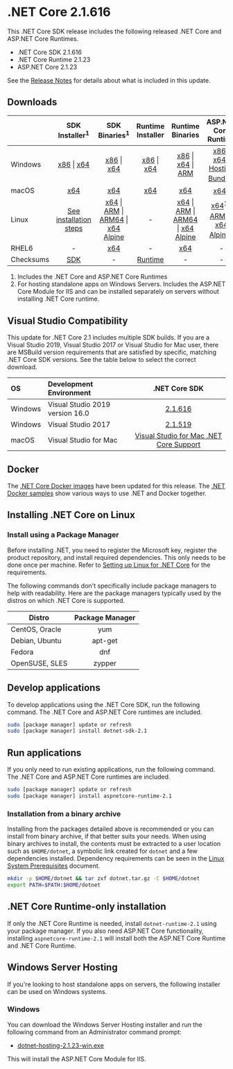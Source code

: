 # .NET Core 2.1.616

This .NET Core SDK release includes the following released .NET Core and ASP.NET Core Runtimes.

* .NET Core SDK 2.1.616
* .NET Core Runtime 2.1.23
* ASP.NET Core 2.1.23

See the [Release Notes](https://github.com/dotnet/core/blob/main/release-notes/2.1/2.1.23/2.1.23.md) for details about what is included in this update.

## Downloads

|           | SDK Installer<sup>1</sup>                        | SDK Binaries<sup>1</sup>                 | Runtime Installer                                        | Runtime Binaries                                 | ASP.NET Core Runtime           |
| --------- | :------------------------------------------:     | :----------------------:                 | :---------------------------:                            | :-------------------------:                      | :-----------------:            |
| Windows   | [x86][dotnet-sdk-win-x86.exe] \| [x64][dotnet-sdk-win-x64.exe] | [x86][dotnet-sdk-win-x86.zip] \| [x64][dotnet-sdk-win-x64.zip] | [x86][dotnet-runtime-win-x86.exe] \| [x64][dotnet-runtime-win-x64.exe] | [x86][dotnet-runtime-win-x86.zip] \| [x64][dotnet-runtime-win-x64.zip] \| [ARM][dotnet-runtime-win-arm.zip] | [x86][aspnetcore-runtime-win-x86.exe] \| [x64][aspnetcore-runtime-win-x64.exe] \| <br> [Hosting Bundle][dotnet-hosting-win.exe]<sup>2</sup> |
| macOS     | [x64][dotnet-sdk-osx-x64.pkg]  | [x64][dotnet-sdk-osx-x64.tar.gz]     | [x64][dotnet-runtime-osx-x64.pkg] | [x64][dotnet-runtime-osx-x64.tar.gz] | [x64][aspnetcore-runtime-osx-x64.tar.gz]<sup>1</sup>
| Linux     | [See installation steps][linux-setup]   | [x64][dotnet-sdk-linux-x64.tar.gz] \| [ARM][dotnet-sdk-linux-arm.tar.gz] \| [ARM64][dotnet-sdk-linux-arm64.tar.gz] \| [x64 Alpine][dotnet-sdk-linux-musl-x64.tar.gz] | - | [x64][dotnet-runtime-linux-x64.tar.gz] \| [ARM][dotnet-runtime-linux-arm.tar.gz] \| [ARM64][dotnet-runtime-linux-arm64.tar.gz] \| [x64 Alpine][dotnet-runtime-linux-musl-x64.tar.gz] | [x64][aspnetcore-runtime-linux-x64.tar.gz]<sup>1</sup>  \| [ARM][aspnetcore-runtime-linux-arm.tar.gz]<sup>1</sup> \| [x64 Alpine][aspnetcore-runtime-linux-musl-x64.tar.gz]<sup>1</sup> |
| RHEL6     | -                                                | [x64][dotnet-sdk-rhel.6-x64.tar.gz]                    | -                                                        | [x64][dotnet-runtime-rhel.6-x64.tar.gz] | - |
| Checksums | [SDK][checksums-sdk]                             | -                                        | [Runtime][checksums-runtime]                             | - | - |

1. Includes the .NET Core and ASP.NET Core Runtimes
2. For hosting standalone apps on Windows Servers. Includes the ASP.NET Core Module for IIS and can be installed separately on servers without installing .NET Core runtime.

## Visual Studio Compatibility

This update for .NET Core 2.1 includes multiple SDK builds. If you are a Visual Studio 2019, Visual Studio 2017 or Visual Studio for Mac user, there are MSBuild version requirements that are satisfied by specific, matching .NET Core SDK versions. See the table below to select the correct download.

| OS | Development Environment | .NET Core SDK |
| :-- | :-- | :--: |
| Windows | Visual Studio 2019 version 16.0 | [2.1.616](#downloads) |
| Windows | Visual Studio 2017 | [2.1.519](2.1.23.md) |
| macOS | Visual Studio for Mac | [Visual Studio for Mac .NET Core Support](https://learn.microsoft.com/visualstudio/mac/net-core-support) |


## Docker

The [.NET Core Docker images](https://hub.docker.com/_/microsoft-dotnet) have been updated for this release. The [.NET Docker samples](https://github.com/dotnet/dotnet-docker/blob/main/samples/README.md) show various ways to use .NET and Docker together.

## Installing .NET Core on Linux

### Install using a Package Manager

Before installing .NET, you need to register the Microsoft key, register the product repository, and install required dependencies. This only needs to be done once per machine. Refer to [Setting up Linux for .NET Core][linux-setup] for the requirements.

The following commands don't specifically include package managers to help with readability. Here are the package managers typically used by the distros on which .NET Core is supported.

| Distro | Package Manager  |
| ---             | :----:  |
| CentOS, Oracle  | yum     |
| Debian, Ubuntu  | apt-get |
| Fedora          | dnf     |
| OpenSUSE, SLES  | zypper  |

## Develop applications

To develop applications using the .NET Core SDK, run the following command. The .NET Core and ASP.NET Core runtimes are included.

```bash
sudo [package manager] update or refresh
sudo [package manager] install dotnet-sdk-2.1
```

## Run applications

If you only need to run existing applications, run the following command. The .NET Core and ASP.NET Core runtimes are included.

```bash
sudo [package manager] update or refresh
sudo [package manager] install aspnetcore-runtime-2.1
```

### Installation from a binary archive

Installing from the packages detailed above is recommended or you can install from binary archive, if that better suits your needs. When using binary archives to install, the contents must be extracted to a user location such as `$HOME/dotnet`, a symbolic link created for `dotnet` and a few dependencies installed. Dependency requirements can be seen in the [Linux System Prerequisites](https://github.com/dotnet/core/blob/main/Documentation/linux-prereqs.md) document.

```bash
mkdir -p $HOME/dotnet && tar zxf dotnet.tar.gz -C $HOME/dotnet
export PATH=$PATH:$HOME/dotnet
```

## .NET Core Runtime-only installation

If only the .NET Core Runtime is needed, install `dotnet-runtime-2.1` using your package manager. If you also need ASP.NET Core functionality, installing `aspnetcore-runtime-2.1` will install both the ASP.NET Core Runtime and .NET Core Runtime.

## Windows Server Hosting

If you're looking to host standalone apps on servers, the following installer can be used on Windows systems.

### Windows

You can download the Windows Server Hosting installer and run the following command from an Administrator command prompt:

* [dotnet-hosting-2.1.23-win.exe][dotnet-hosting-win.exe]

This will install the ASP.NET Core Module for IIS.

[blob-runtime]: https://dotnetcli.blob.core.windows.net/dotnet/Runtime/
[blob-sdk]: https://dotnetcli.blob.core.windows.net/dotnet/Sdk/
[release-notes]: https://github.com/dotnet/core/blob/main/release-notes/2.1/2.1.23/2.1.23.md

[checksums-runtime]: https://dotnetcli.blob.core.windows.net/dotnet/checksums/2.1.23-sha.txt
[checksums-sdk]: https://dotnetcli.blob.core.windows.net/dotnet/checksums/2.1.23-sha.txt

[linux-install]: https://learn.microsoft.com/dotnet/core/install/linux
[linux-setup]: https://learn.microsoft.com/dotnet/core/install/




[//]: # ( Runtime 2.1.23)
[dotnet-runtime-linux-arm.tar.gz]: https://download.visualstudio.microsoft.com/download/pr/e0d4bf96-e481-4c16-a2dc-69f002f2f892/ee8457bcbfae80bb4e76efe04f5bd3e2/dotnet-runtime-2.1.23-linux-arm.tar.gz
[dotnet-runtime-linux-arm64.tar.gz]: https://download.visualstudio.microsoft.com/download/pr/832a703f-ca7e-4fa5-8b8d-bc87d6cbf4f0/15d78d838a2173d470c2e9a97b0c7b63/dotnet-runtime-2.1.23-linux-arm64.tar.gz
[dotnet-runtime-linux-musl-x64.tar.gz]: https://download.visualstudio.microsoft.com/download/pr/1693393c-e916-497d-ab55-304be84f75d6/aca7f9d2befdec0b26373510eddf51bb/dotnet-runtime-2.1.23-linux-musl-x64.tar.gz
[dotnet-runtime-linux-x64.tar.gz]: https://download.visualstudio.microsoft.com/download/pr/e52a08ae-0a98-4dbf-b371-bf50815ae05a/48e4eb969aee8df978fa2f32b743ae76/dotnet-runtime-2.1.23-linux-x64.tar.gz
[dotnet-runtime-osx-x64.pkg]: https://download.visualstudio.microsoft.com/download/pr/8cd129d5-207f-4cfd-a5fb-5f2c56ee81c0/824ed5222546398bc90b586b402c0324/dotnet-runtime-2.1.23-osx-x64.pkg
[dotnet-runtime-osx-x64.tar.gz]: https://download.visualstudio.microsoft.com/download/pr/2d6c0e87-ed74-4a83-939a-3bc752a442b3/f989f900d202e949b0fba3a2afc442f5/dotnet-runtime-2.1.23-osx-x64.tar.gz
[dotnet-runtime-rhel.6-x64.tar.gz]: https://download.visualstudio.microsoft.com/download/pr/5e391c65-0174-4ce6-8fbc-254fb4cbc567/2cfabd8d9a8f46ab32084ceb0d2ebf37/dotnet-runtime-2.1.23-rhel.6-x64.tar.gz
[dotnet-runtime-win-arm.zip]: https://download.visualstudio.microsoft.com/download/pr/35d8cc1b-4cd0-49b9-bd9f-9d4183842d3e/a91ceb48d8716bd600619dd8eb5a784e/dotnet-runtime-2.1.23-win-arm.zip
[dotnet-runtime-win-x64.exe]: https://download.visualstudio.microsoft.com/download/pr/b6dd738b-bb15-448a-86cd-e8cf96138a06/0b0ad58041510ca8ed00957764b37c13/dotnet-runtime-2.1.23-win-x64.exe
[dotnet-runtime-win-x64.zip]: https://download.visualstudio.microsoft.com/download/pr/75a5ff0b-f69f-4364-b922-60e2dbe562e2/823dfb5bab4dadf9ca9b698e191d0a81/dotnet-runtime-2.1.23-win-x64.zip
[dotnet-runtime-win-x86.exe]: https://download.visualstudio.microsoft.com/download/pr/d5f6d9c8-7634-4b44-80e1-6e07670c08df/53aae9018e45a5c3e2a0ff503ec8c4af/dotnet-runtime-2.1.23-win-x86.exe
[dotnet-runtime-win-x86.zip]: https://download.visualstudio.microsoft.com/download/pr/c4fa76ed-1afe-4902-8ef9-2b4768e84202/1e239ee5c1de03a712ae57ab3184f2e9/dotnet-runtime-2.1.23-win-x86.zip

[//]: # ( ASP 2.1.23)
[aspnetcore-runtime-linux-arm.tar.gz]: https://download.visualstudio.microsoft.com/download/pr/73592379-5553-461d-9472-f54688488955/74bc7c5a34487da9447b9544679566c1/aspnetcore-runtime-2.1.23-linux-arm.tar.gz
[aspnetcore-runtime-linux-musl-x64.tar.gz]: https://download.visualstudio.microsoft.com/download/pr/3c881d8d-bae5-4f70-adf9-278d7c0d3ea1/c5d707365e2b84d3cf97d68211592300/aspnetcore-runtime-2.1.23-linux-musl-x64.tar.gz
[aspnetcore-runtime-linux-x64.tar.gz]: https://download.visualstudio.microsoft.com/download/pr/3422a123-3f37-4544-b0ed-e3922b50e1b0/c34c607ba18a67763bacded434607c56/aspnetcore-runtime-2.1.23-linux-x64.tar.gz
[aspnetcore-runtime-osx-x64.tar.gz]: https://download.visualstudio.microsoft.com/download/pr/6469b602-063e-4296-a446-57a00845d542/45e3896844149e1109661d89f2ee12ab/aspnetcore-runtime-2.1.23-osx-x64.tar.gz
[aspnetcore-runtime-win-x64.exe]: https://download.visualstudio.microsoft.com/download/pr/7464f6c4-0d39-470b-824d-50ffb3825b33/2d6b1e085f5429413d9fb7e42632f5b1/aspnetcore-runtime-2.1.23-win-x64.exe
[aspnetcore-runtime-win-x64.zip]: https://download.visualstudio.microsoft.com/download/pr/c1907d59-03d9-4f47-a3e6-640720010103/fcb027da4bc9ba076fbe7c7cb1a2690b/aspnetcore-runtime-2.1.23-win-x64.zip
[aspnetcore-runtime-win-x86.exe]: https://download.visualstudio.microsoft.com/download/pr/175fcf7f-3cc3-413f-afa2-2c7f1b6357a8/55e778aa29242f4b8cee9e40eeb43605/aspnetcore-runtime-2.1.23-win-x86.exe
[aspnetcore-runtime-win-x86.zip]: https://download.visualstudio.microsoft.com/download/pr/9b97a12c-818c-485c-8ebd-cc7d132ce5b0/6fe7f407e019364da2d3458e88d9c5fc/aspnetcore-runtime-2.1.23-win-x86.zip
[dotnet-hosting-win.exe]: https://download.visualstudio.microsoft.com/download/pr/3e3c37fb-4d77-4558-a78c-17434e1cc804/60116643f610fb43f858af4e0dc1b223/dotnet-hosting-2.1.23-win.exe

[//]: # ( SDK 2.1.616 )
[dotnet-sdk-linux-arm.tar.gz]: https://download.visualstudio.microsoft.com/download/pr/e8878e38-dc3b-4c11-824d-724df90ca7d9/82e0b5e99e8649cd01117bb73ebfa4b0/dotnet-sdk-2.1.616-linux-arm.tar.gz
[dotnet-sdk-linux-arm64.tar.gz]: https://download.visualstudio.microsoft.com/download/pr/53655ad3-2ff0-4511-bf53-1765dee4abd7/b48541a1f44f120fe7c4d4a6a2952940/dotnet-sdk-2.1.616-linux-arm64.tar.gz
[dotnet-sdk-linux-musl-x64.tar.gz]: https://download.visualstudio.microsoft.com/download/pr/005b9d2b-c1fd-4ea0-b3f0-571f1a0a3aaa/524a97c0acfab53a667ea6ddbf246dcb/dotnet-sdk-2.1.616-linux-musl-x64.tar.gz
[dotnet-sdk-linux-x64.tar.gz]: https://download.visualstudio.microsoft.com/download/pr/b30af3d2-2123-40fa-a4da-133d2d5c46a2/dd8276dd5a05678cbc2a9742a1495887/dotnet-sdk-2.1.616-linux-x64.tar.gz
[dotnet-sdk-osx-x64.pkg]: https://download.visualstudio.microsoft.com/download/pr/a2272bb1-1dbc-4349-a4ac-bc0de031a9cf/f8f848ae7479b6dda97efff4a65392ad/dotnet-sdk-2.1.616-osx-x64.pkg
[dotnet-sdk-osx-x64.tar.gz]: https://download.visualstudio.microsoft.com/download/pr/e235fc4e-9618-49c6-93d9-b5f24c8ee8c5/c9e21fc5d6eff93e49642793e8494c76/dotnet-sdk-2.1.616-osx-x64.tar.gz
[dotnet-sdk-rhel.6-x64.tar.gz]: https://download.visualstudio.microsoft.com/download/pr/793a6c09-f490-45ff-8241-e8f1ca1088cc/b9b79ed61687404b0acfcab794bb1d3d/dotnet-sdk-2.1.616-rhel.6-x64.tar.gz
[dotnet-sdk-win-x64.exe]: https://download.visualstudio.microsoft.com/download/pr/4c566a24-cd33-46b6-8069-de2914c99a61/2d1acdf57d455bab980bb4accf9e13c2/dotnet-sdk-2.1.616-win-x64.exe
[dotnet-sdk-win-x64.zip]: https://download.visualstudio.microsoft.com/download/pr/d8d4b648-2e34-49ff-967d-5832d9c7a7c9/dbc991d0cc3cd824656400d63fa75e79/dotnet-sdk-2.1.616-win-x64.zip
[dotnet-sdk-win-x86.exe]: https://download.visualstudio.microsoft.com/download/pr/d0d7cb42-401c-4f7e-b53c-002f274ee67c/07932da76e6013dca00a1da2446ff0fc/dotnet-sdk-2.1.616-win-x86.exe
[dotnet-sdk-win-x86.zip]: https://download.visualstudio.microsoft.com/download/pr/bf0d3e3f-4bee-452c-bb8c-a677460b249b/804a2ae250bd26f9d417bd8d5da64705/dotnet-sdk-2.1.616-win-x86.zip
